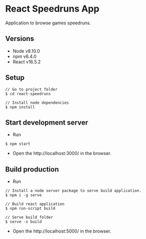 React Speedruns App
===================

Application to browse games speedruns.

## Versions
- Node v8.10.0
- npm v6.4.0
- React v16.5.2

## Setup

```
// Go to project folder
$ cd react-speedruns

// Install node dependencies
$ npm install
```

## Start development server

- Run

```
$ npm start
```

- Open the http://localhost:3000/ in the browser.

## Build production

- Run 

```
// Install a node server package to serve build application.
$ npm i -g serve

// Build react application
$ npm run-script build

// Serve build folder
$ serve -s build
```

- Open the http://localhost:5000/ in the browser.